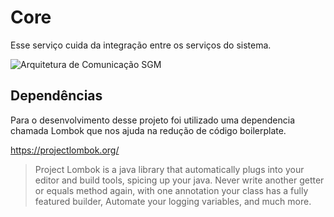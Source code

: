 # Core

Esse serviço cuida da integração entre os serviços do sistema.

![Arquitetura de Comunicação SGM](https://user-images.githubusercontent.com/16320311/114250956-c3322980-9975-11eb-810f-a3d8a4cd7906.png)


## Dependências

Para o desenvolvimento desse projeto foi utilizado uma dependencia chamada Lombok que nos ajuda na redução de código boilerplate.

https://projectlombok.org/
>Project Lombok is a java library that automatically plugs into your editor and build tools, spicing up your java.
>Never write another getter or equals method again, with one annotation your class has a fully featured builder, Automate your logging variables, and much more.

